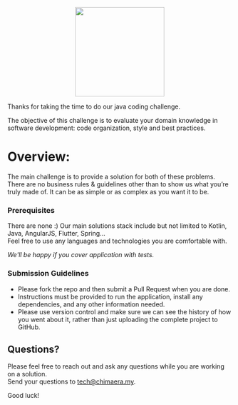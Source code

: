 
<p align="center">
  <img src="https://globalline.my/static/logo.png" width="200">
</p>


Thanks for taking the time to do our java coding challenge.

The objective of this challenge is to evaluate your domain knowledge in software development: code organization, style and best practices.

# Overview:
The main challenge is to provide a solution for both of these problems. There are no business rules & guidelines other than to show us what you’re truly made of. It can be as simple or as complex as you want it to be.

### Prerequisites
There are none :) Our main solutions stack include but not limited to Kotlin, Java, AngularJS, Flutter, Spring...  
Feel free to use any languages and technologies you are comfortable with.

_We'll be happy if you cover application with tests._

### Submission Guidelines
- Please fork the repo and then submit a Pull Request when you are done.
- Instructions must be provided to run the application, install any dependencies, and any other information needed.
- Please use version control and make sure we can see the history of how you went about it, rather than just uploading the complete project to GitHub.

## Questions? ###
Please feel free to reach out and ask any questions while you are working on a solution.  
Send your questions to [tech@chimaera.my](mailto:tech@chimaera.my).  
  
  
Good luck!

  
